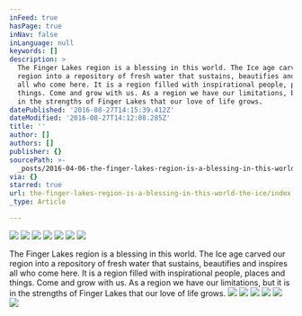 ```yaml
---
inFeed: true
hasPage: true
inNav: false
inLanguage: null
keywords: []
description: >
  The Finger Lakes region is a blessing in this world. The Ice age carved our
  region into a repository of fresh water that sustains, beautifies and inspires
  all who come here. It is a region filled with inspirational people, places and
  things. Come and grow with us. As a region we have our limitations, but it is
  in the strengths of Finger Lakes that our love of life grows.
datePublished: '2016-08-27T14:15:39.412Z'
dateModified: '2016-08-27T14:12:08.285Z'
title: ''
author: []
authors: []
publisher: {}
sourcePath: >-
  _posts/2016-04-06-the-finger-lakes-region-is-a-blessing-in-this-world-the-ice.md
via: {}
starred: true
url: the-finger-lakes-region-is-a-blessing-in-this-world-the-ice/index.html
_type: Article

---
```

![](https://the-grid-user-content.s3-us-west-2.amazonaws.com/cf5231a9-2359-4ffb-b14d-a5e117cea2cd.jpg)
![](https://the-grid-user-content.s3-us-west-2.amazonaws.com/9f969520-44c9-45a3-a693-50040692e233.jpg)
![](https://the-grid-user-content.s3-us-west-2.amazonaws.com/25c4fb93-4dbe-44c1-a69c-d015b9a15476.jpg)
![](https://the-grid-user-content.s3-us-west-2.amazonaws.com/57b6fd70-048b-4cdc-8ad4-60297a78f76c.jpg)
![](https://the-grid-user-content.s3-us-west-2.amazonaws.com/cfda93d2-b81d-442d-bb1c-fad31d384c3b.jpg)
![](https://the-grid-user-content.s3-us-west-2.amazonaws.com/04a441d6-c732-4e95-a54d-eeefb36cbaac.jpg)
![](https://the-grid-user-content.s3-us-west-2.amazonaws.com/5ddeb77a-2a53-488c-9062-6fa59ccd024e.jpg)

The Finger Lakes region is a blessing in this world. The Ice age carved our region into a repository of fresh water that sustains, beautifies and inspires all who come here. It is a region filled with inspirational people, places and things. Come and grow with us. As a region we have our limitations, but it is in the strengths of Finger Lakes that our love of life grows.
![](https://the-grid-user-content.s3-us-west-2.amazonaws.com/b6aec532-6f66-41bc-b9e8-5f2caec348d1.jpg)
![](https://the-grid-user-content.s3-us-west-2.amazonaws.com/336fa361-2bfe-44ac-9ca3-dc2d3b340792.jpg)
![](https://the-grid-user-content.s3-us-west-2.amazonaws.com/6a2b49b2-cc2d-4746-8d57-e736f5883d15.jpg)
![](https://the-grid-user-content.s3-us-west-2.amazonaws.com/2bc429cc-bf09-4871-a47e-519a4ebf4b46.jpg)
![](https://the-grid-user-content.s3-us-west-2.amazonaws.com/37b1f61d-17a0-4d84-a180-3d2f171647a8.jpg)
![](https://the-grid-user-content.s3-us-west-2.amazonaws.com/8d504a6a-65d2-4463-a069-947145cc9380.jpg)